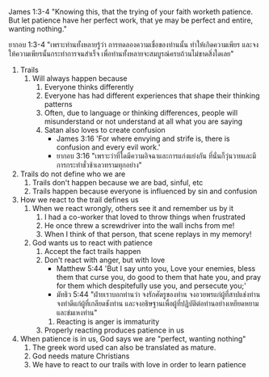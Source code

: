 
James 1:3-4 "Knowing this, that the trying of your faith worketh patience. But let patience have her perfect work, that ye may be perfect and entire, wanting nothing."

ยากอบ 1:3-4 "เพราะท่านทั้งหลายรู้ว่า การทดลองความเชื่อของท่านนั้น ทำให้เกิดความเพียร และจงให้ความเพียรนั้นกระทำการจนสำเร็จ เพื่อท่านทั้งหลายจะสมบูรณ์ครบถ้วนไม่ขาดสิ่งใดเลย"

1. Trails
    1. Will always happen because
        1. Everyone thinks differently
        2. Everyone has had different experiences that shape their thinking patterns
        3. Often, due to language or thinking differences, people will misunderstand or not understand at all what you are saying
        4. Satan also loves to create confusion
            - James 3:16 'For where envying and strife is, there is confusion and every evil work.'
            - ยากอบ 3:16 "เพราะว่าที่ใดมีความอิจฉาและการแก่งแย่งกัน ที่นั่นก็วุ่นวายและมีการกระทำชั่วช้าเลวทรามทุกอย่าง"
2. Trails do not define who we are
    1. Trails don't happen because we are bad, sinful, etc
    2. Trails happen because everyone is influenced by sin and confusion
3. How we react to the trail defines us
    1. When we react wrongly, others see it and remember us by it
        1. I had a co-worker that loved to throw things when frustrated
        2. He once threw a screwdriver into the wall inchs from me!
        3. When I think of that person, that scene replays in my memory!
    2. God wants us to react with patience
        1. Accept the fact trails happen
        2. Don't react with anger, but with love
            - Matthew 5:44 'But I say unto you, Love your enemies, bless them that curse you, do good to them that hate you, and pray for them which despitefully use you, and persecute you;'
            - มัทธิว 5:44 "ฝ่ายเราบอกท่านว่า จงรักศัตรูของท่าน จงอวยพรแก่ผู้ที่สาปแช่งท่าน จงทำดีแก่ผู้ที่เกลียดชังท่าน และจงอธิษฐานเพื่อผู้ที่ปฏิบัติต่อท่านอย่างเหยียดหยามและข่มเหงท่าน"
            1. Reacting is anger is immaturity
        3. Properly reacting produces patience in us
4. When patience is in us, God says we are "perfect, wanting nothing"
    1. The greek word used can also be translated as mature.
    2. God needs mature Christians
    3. We have to react to our trails with love in order to learn patience

